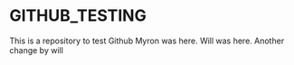 # GITHUB_TESTING
This is a repository to test Github
Myron was here.
Will was here.
Another change by will

